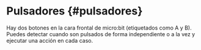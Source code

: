 # Pulsadores {#pulsadores}

Hay dos botones en la cara frontal de micro:bit (etiquetados como A y B). Puedes detectar cuando son pulsados de forma independiente o a la vez y ejecutar una acción en cada caso.

